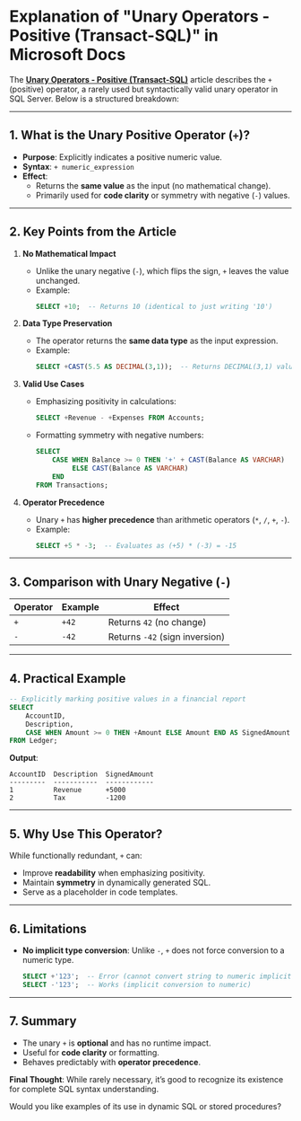 # **Explanation of "Unary Operators - Positive (Transact-SQL)" in Microsoft Docs**

The **[Unary Operators - Positive (Transact-SQL)](https://learn.microsoft.com/en-us/sql/t-sql/language-elements/unary-operators-positive?view=sql-server-ver16)** article describes the `+` (positive) operator, a rarely used but syntactically valid unary operator in SQL Server. Below is a structured breakdown:

---

## **1. What is the Unary Positive Operator (`+`)?**
- **Purpose**: Explicitly indicates a positive numeric value.  
- **Syntax**: `+ numeric_expression`  
- **Effect**:  
  - Returns the **same value** as the input (no mathematical change).  
  - Primarily used for **code clarity** or symmetry with negative (`-`) values.  

---

## **2. Key Points from the Article**
1. **No Mathematical Impact**  
   - Unlike the unary negative (`-`), which flips the sign, `+` leaves the value unchanged.  
   - Example:  
     ```sql
     SELECT +10;  -- Returns 10 (identical to just writing '10')
     ```

2. **Data Type Preservation**  
   - The operator returns the **same data type** as the input expression.  
   - Example:  
     ```sql
     SELECT +CAST(5.5 AS DECIMAL(3,1));  -- Returns DECIMAL(3,1) value 5.5
     ```

3. **Valid Use Cases**  
   - Emphasizing positivity in calculations:  
     ```sql
     SELECT +Revenue - +Expenses FROM Accounts;  
     ```
   - Formatting symmetry with negative numbers:  
     ```sql
     SELECT 
         CASE WHEN Balance >= 0 THEN '+' + CAST(Balance AS VARCHAR) 
              ELSE CAST(Balance AS VARCHAR) 
         END 
     FROM Transactions;
     ```

4. **Operator Precedence**  
   - Unary `+` has **higher precedence** than arithmetic operators (`*`, `/`, `+`, `-`).  
   - Example:  
     ```sql
     SELECT +5 * -3;  -- Evaluates as (+5) * (-3) = -15
     ```

---

## **3. Comparison with Unary Negative (`-`)**  
| Operator | Example      | Effect                          |  
|----------|-------------|---------------------------------|  
| `+`      | `+42`       | Returns `42` (no change)        |  
| `-`      | `-42`       | Returns `-42` (sign inversion)  |  

---

## **4. Practical Example**
```sql
-- Explicitly marking positive values in a financial report
SELECT 
    AccountID,
    Description,
    CASE WHEN Amount >= 0 THEN +Amount ELSE Amount END AS SignedAmount
FROM Ledger;
```
**Output**:  
```
AccountID  Description  SignedAmount
---------  -----------  ------------
1          Revenue      +5000
2          Tax          -1200
```

---

## **5. Why Use This Operator?**
While functionally redundant, `+` can:  
- Improve **readability** when emphasizing positivity.  
- Maintain **symmetry** in dynamically generated SQL.  
- Serve as a placeholder in code templates.  

---

## **6. Limitations**
- **No implicit type conversion**: Unlike `-`, `+` does not force conversion to a numeric type.  
  ```sql
  SELECT +'123';  -- Error (cannot convert string to numeric implicitly)
  SELECT -'123';  -- Works (implicit conversion to numeric)
  ```

---

## **7. Summary**
- The unary `+` is **optional** and has no runtime impact.  
- Useful for **code clarity** or formatting.  
- Behaves predictably with **operator precedence**.  

**Final Thought**: While rarely necessary, it’s good to recognize its existence for complete SQL syntax understanding.  

Would you like examples of its use in dynamic SQL or stored procedures?